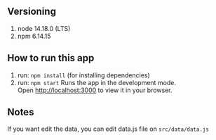 ## Versioning
1. node 14.18.0 (LTS)
2. npm 6.14.15

## How to run this app
1. run: `npm install` (for installing dependencies)
2. run: `npm start`
Runs the app in the development mode.\
Open [http://localhost:3000](http://localhost:3000) to view it in your browser.

## Notes
If you want edit the data, you can edit data.js file on `src/data/data.js`